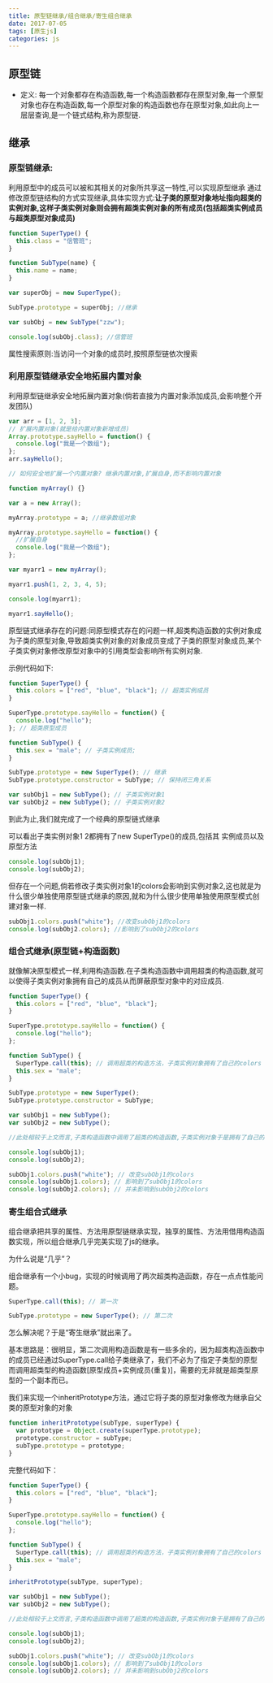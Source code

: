 ```yaml
---
title: 原型链继承/组合继承/寄生组合继承
date: 2017-07-05
tags: [原生js]
categories: js
---
```

## 原型链

* 定义: 每一个对象都存在构造函数,每一个构造函数都存在原型对象,每一个原型对象也存在构造函数,每一个原型对象的构造函数也存在原型对象,如此向上一层层查询,是一个链式结构,称为原型链.

## 继承

### 原型链继承:

利用原型中的成员可以被和其相关的对象所共享这一特性,可以实现原型继承
通过修改原型链结构的方式实现继承,具体实现方式:**让子类的原型对象地址指向超类的实例对象,这样子类实例对象则会拥有超类实例对象的所有成员(包括超类实例成员与超类原型对象成员)**

```js
function SuperType() {
  this.class = "信管班";
}

function SubType(name) {
  this.name = name;
}

var superObj = new SuperType();

SubType.prototype = superObj; //继承

var subObj = new SubType("zzw");

console.log(subObj.class); //信管班

```

属性搜索原则:当访问一个对象的成员时,按照原型链依次搜索

### 利用原型链继承安全地拓展内置对象

利用原型链继承安全地拓展内置对象(倘若直接为内置对象添加成员,会影响整个开发团队)

```js
var arr = [1, 2, 3];
// 扩展内置对象(就是给内置对象新增成员)
Array.prototype.sayHello = function() {
  console.log("我是一个数组");
};
arr.sayHello();

// 如何安全地扩展一个内置对象? 继承内置对象,扩展自身,而不影响内置对象

function myArray() {}

var a = new Array();

myArray.prototype = a; //继承数组对象

myArray.prototype.sayHello = function() {
  //扩展自身
  console.log("我是一个数组");
};

var myarr1 = new myArray();

myarr1.push(1, 2, 3, 4, 5);

console.log(myarr1);

myarr1.sayHello();

```

原型链式继承存在的问题:同原型模式存在的问题一样,超类构造函数的实例对象成为子类的原型对象,导致超类实例对象的对象成员变成了子类的原型对象成员,某个子类实例对象修改原型对象中的引用类型会影响所有实例对象.

示例代码如下:
```js
function SuperType() {
  this.colors = ["red", "blue", "black"]; // 超类实例成员
}

SuperType.prototype.sayHello = function() {
  console.log("hello");
}; // 超类原型成员

function SubType() {
  this.sex = "male"; // 子类实例成员;
}

SubType.prototype = new SuperType(); // 继承
SubType.prototype.constructor = SubType; // 保持闭三角关系

var subObj1 = new SubType(); // 子类实例对象1
var subObj2 = new SubType(); // 子类实例对象2
```

到此为止,我们就完成了一个经典的原型链式继承

可以看出子类实例对象1 2都拥有了new SuperType()的成员,包括其 实例成员以及原型方法

```js
console.log(subObj1);
console.log(subObj2);
```

但存在一个问题,倘若修改子类实例对象1的colors会影响到实例对象2,这也就是为什么很少单独使用原型链式继承的原因,就和为什么很少使用单独使用原型模式创建对象一样.

```js
subObj1.colors.push("white"); //改变subObj1的colors
console.log(subObj2.colors); //影响到了subObj2的colors
```


### 组合式继承(原型链+构造函数)
就像解决原型模式一样,利用构造函数.在子类构造函数中调用超类的构造函数,就可以使得子类实例对象拥有自己的成员从而屏蔽原型对象中的对应成员.

```js
function SuperType() {
  this.colors = ["red", "blue", "black"];
}

SuperType.prototype.sayHello = function() {
  console.log("hello");
};

function SubType() {
  SuperType.call(this); // 调用超类的构造方法，子类实例对象拥有了自己的colors 屏蔽了原型的colors
  this.sex = "male";
}

SubType.prototype = new SuperType();
SubType.prototype.constructor = SubType;

var subObj1 = new SubType();
var subObj2 = new SubType();

//此处相较于上文而言,子类构造函数中调用了超类的构造函数,子类实例对象于是拥有了自己的colors,屏蔽掉了new SuperType中的colors

console.log(subObj1);
console.log(subObj2);

subObj1.colors.push("white"); // 改变subObj1的colors
console.log(subObj1.colors); // 影响到了subObj1的colors
console.log(subObj2.colors); // 并未影响到subObj2的colors
```

### 寄生组合式继承
组合继承把共享的属性、方法用原型链继承实现，独享的属性、方法用借用构造函数实现，所以组合继承几乎完美实现了js的继承。

为什么说是“几乎”？

组合继承有一个小bug，实现的时候调用了两次超类构造函数，存在一点点性能问题。

```js
SuperType.call(this); // 第一次

SubType.prototype = new SuperType(); // 第二次
```

怎么解决呢？于是“寄生继承”就出来了。

基本思路是：很明显，第二次调用构造函数是有一些多余的，因为超类构造函数中的成员已经通过SuperType.call给子类继承了，我们不必为了指定子类型的原型而调用超类型的构造函数[原型成员+实例成员(重复)]，需要的无非就是超类型原型的一个副本而已。

我们来实现一个inheritPrototype方法，通过它将子类的原型对象修改为继承自父类的原型对象的对象

```js
function inheritPrototype(subType, superType) {
  var prototype = Object.create(superType.prototype);
  prototype.constructor = subType;
  subType.prototype = prototype;
}
```

完整代码如下：
```js
function SuperType() {
  this.colors = ["red", "blue", "black"];
}

SuperType.prototype.sayHello = function() {
  console.log("hello");
};

function SubType() {
  SuperType.call(this); // 调用超类的构造方法，子类实例对象拥有了自己的colors 屏蔽了原型的colors
  this.sex = "male";
}

inheritPrototype(subType, superType);

var subObj1 = new SubType();
var subObj2 = new SubType();

//此处相较于上文而言,子类构造函数中调用了超类的构造函数,子类实例对象于是拥有了自己的colors,屏蔽掉了new SuperType中的colors

console.log(subObj1);
console.log(subObj2);

subObj1.colors.push("white"); // 改变subObj1的colors
console.log(subObj1.colors); // 影响到了subObj1的colors
console.log(subObj2.colors); // 并未影响到subObj2的colors
```



